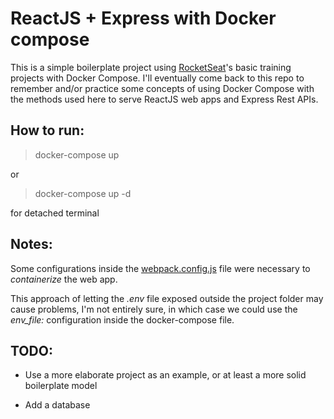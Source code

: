 # ReactJS + Express with Docker compose

This is a simple boilerplate project using [RocketSeat](https://rocketseat.com.br/)'s basic training projects with Docker Compose. I'll eventually come back to this repo to remember and/or practice some concepts of using Docker Compose with the methods used here to serve ReactJS web apps and Express Rest APIs.

## How to run:

>docker-compose up 

or 

>docker-compose up -d

for detached terminal

## Notes:

Some configurations inside the [webpack.config.js](https://github.com/KleberMotta/reactjs-expressjs-docker/blob/master/web/webpack.config.js) file were necessary to *containerize* the web app.

This approach of letting the *.env* file exposed outside the project folder may cause problems, I'm not entirely sure, in which case we could use the *env_file:* configuration inside the docker-compose file.

## TODO:

- Use a more elaborate project as an example, or at least a more solid boilerplate model

- Add a database
